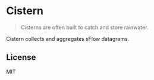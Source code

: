 Cistern
===

> Cisterns are often built to catch and store rainwater.

Cistern collects and aggregates sFlow datagrams.

License
---
MIT
